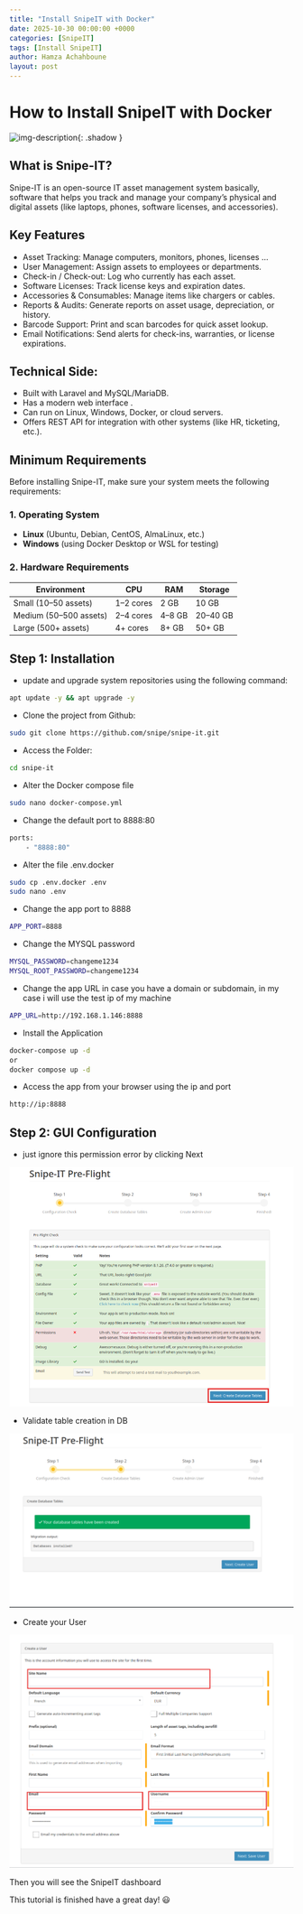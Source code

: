 ```yaml
---
title: "Install SnipeIT with Docker"
date: 2025-10-30 00:00:00 +0000
categories: [SnipeIT]
tags: [Install SnipeIT]    
author: Hamza Achahboune
layout: post
---
```

# How to Install SnipeIT with Docker


![img-description](/assets/img/Blog/snipe-1.jpg){: .shadow }



## What is Snipe-IT?
Snipe-IT is an open-source IT asset management system basically, software that helps you track and manage your company’s physical and digital assets (like laptops, phones, software licenses, and accessories).

## Key Features
- Asset Tracking: Manage computers, monitors, phones, licenses ...
- User Management: Assign assets to employees or departments.
- Check-in / Check-out: Log who currently has each asset.
- Software Licenses: Track license keys and expiration dates.
- Accessories & Consumables: Manage items like chargers or cables.
- Reports & Audits: Generate reports on asset usage, depreciation, or history.
- Barcode Support: Print and scan barcodes for quick asset lookup.
- Email Notifications: Send alerts for check-ins, warranties, or license expirations.

## Technical Side:
- Built with Laravel and MySQL/MariaDB.
- Has a modern web interface .
- Can run on Linux, Windows, Docker, or cloud servers.
- Offers REST API for integration with other systems (like HR, ticketing, etc.).

## Minimum Requirements
Before installing Snipe-IT, make sure your system meets the following requirements:

### 1. Operating System

- **Linux** (Ubuntu, Debian, CentOS, AlmaLinux, etc.)      
- **Windows** (using Docker Desktop or WSL for testing)  

### 2. Hardware Requirements

| Environment | CPU | RAM | Storage |
|--------------|-----|-----|----------|
| Small (10–50 assets) | 1–2 cores | 2 GB | 10 GB |
| Medium (50–500 assets) | 2–4 cores | 4–8 GB | 20–40 GB |
| Large (500+ assets) | 4+ cores | 8+ GB | 50+ GB |


## Step 1: Installation

- update and upgrade system repositories using the following command:

```bash
apt update -y && apt upgrade -y
```
- Clone the project from Github:

```bash
sudo git clone https://github.com/snipe/snipe-it.git
```
- Access the Folder:

```bash
cd snipe-it
```
- Alter the Docker compose file

```bash
sudo nano docker-compose.yml
```
- Change the default port to 8888:80

```bash
ports:
    - "8888:80"
```
- Alter the file .env.docker

```bash
sudo cp .env.docker .env
sudo nano .env
```
- Change the app port to 8888

```bash
APP_PORT=8888
```
- Change the MYSQL password

```bash
MYSQL_PASSWORD=changeme1234
MYSQL_ROOT_PASSWORD=changeme1234
```

- Change the app URL in case you have a domain or subdomain, in my case i will use the test ip of my machine

```bash
APP_URL=http://192.168.1.146:8888
```

- Install the Application
```bash
docker-compose up -d
or 
docker compose up -d
```

- Access the app from your browser using the ip and port 

```bash
http://ip:8888
```


## Step 2: GUI Configuration

- just ignore this permission error by clicking Next

![Local Image](/assets/img/Blog/snipe-2.png)

- Validate table creation in DB

![Local Image](/assets/img/Blog/snipe-3.png)

- Create your User

![Local Image](/assets/img/Blog/snipe-4.png)

Then you will see the SnipeIT dashboard


This tutorial is finished have a great day! 😃